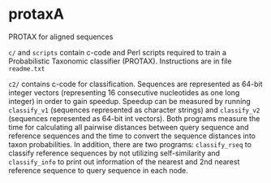 # protaxA
PROTAX for aligned sequences

`c/` and `scripts` contain c-code and Perl scripts required to train a Probabilistic Taxonomic classifier (PROTAX). Instructions are in file `readme.txt`

`c2/` contains c-code for classification. Sequences are represented as 64-bit integer vectors (representing 16 consecutive nucleotides as one long integer) in order to gain speedup. Speedup can be measured by running `classify_v1` (sequences represented as character strings) and `classify_v2` (sequences represented as 64-bit int vectors). Both programs measure the time for calculating all pairwise distances between query sequence and reference sequences and the time to convert the sequence distances into taxon probabilities. In addition, there are two programs: `classify_rseq` to classify reference sequences by not utilizing self-similarity and `classify_info` to print out information of the nearest and 2nd nearest reference sequence to query sequence in each node.
